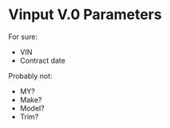 # Vinput V.0 Parameters
For sure:
* VIN
* Contract date

Probably not:
* MY?
* Make?
* Model?
* Trim?

